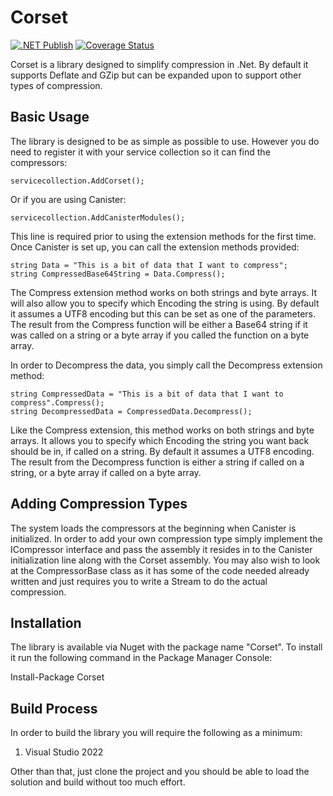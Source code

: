 # Corset

[![.NET Publish](https://github.com/JaCraig/Corset/actions/workflows/dotnet-publish.yml/badge.svg)](https://github.com/JaCraig/Corset/actions/workflows/dotnet-publish.yml) [![Coverage Status](https://coveralls.io/repos/github/JaCraig/Corset/badge.svg?branch=master)](https://coveralls.io/github/JaCraig/Corset?branch=master)

Corset is a library designed to simplify compression in .Net. By default it supports Deflate and GZip but can be expanded upon to support other types of compression.

## Basic Usage

The library is designed to be as simple as possible to use. However you do need to register it with your service collection so it can find the compressors:

    servicecollection.AddCorset();

Or if you are using Canister:

    servicecollection.AddCanisterModules();
	
This line is required prior to using the extension methods for the first time. Once Canister is set up, you can call the extension methods provided:

    string Data = "This is a bit of data that I want to compress";
	string CompressedBase64String = Data.Compress();
	
The Compress extension method works on both strings and byte arrays. It will also allow you to specify which Encoding the string is using. By default it assumes a UTF8 encoding but this can be set as one of the parameters. The result from the Compress function will be either a Base64 string if it was called on a string or a byte array if you called the function on a byte array.

In order to Decompress the data, you simply call the Decompress extension method:

    string CompressedData = "This is a bit of data that I want to compress".Compress();
	string DecompressedData = CompressedData.Decompress();
	
Like the Compress extension, this method works on both strings and byte arrays. It allows you to specify which Encoding the string you want back should be in, if called on a string. By default it assumes a UTF8 encoding. The result from the Decompress function is either a string if called on a string, or a byte array if called on a byte array.

## Adding Compression Types

The system loads the compressors at the beginning when Canister is initialized. In order to add your own compression type simply implement the ICompressor interface and pass the assembly it resides in to the Canister initialization line along with the Corset assembly. You may also wish to look at the CompressorBase class as it has some of the code needed already written and just requires you to write a Stream to do the actual compression.

## Installation

The library is available via Nuget with the package name "Corset". To install it run the following command in the Package Manager Console:

Install-Package Corset

## Build Process

In order to build the library you will require the following as a minimum:

1. Visual Studio 2022

Other than that, just clone the project and you should be able to load the solution and build without too much effort.
